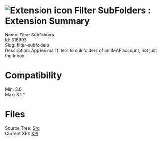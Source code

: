 # ![Extension icon](https://addons.thunderbird.net/static/img/addon-icons/default-64.png) Filter SubFolders : Extension Summary

Name: Filter SubFolders  
Id: 316903  
Slug: filter-subfolders  
Description: Applies mail filters to sub folders of an IMAP account, not just the Inbox
  

# Compatibility
Min: 3.0  
Max: 3.1.*  

# Files

Source Tree: [Src](C:/Dev/Thunderbird/ThunderKdB/xall/xOther/316903-filter-subfolders/src)  
Current XPI: [XPI](C:/Dev/Thunderbird/ThunderKdB/xall/xOther/316903-filter-subfolders/xpi)  



